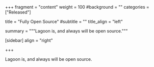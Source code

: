+++
fragment = "content"
weight = 100
#background = ""
categories = ["Released"]

title = "Fully Open Source"
#subtitle = ""
title_align = "left"

summary = """Lagoon is, and always will be open source."""

[sidebar]
  align = "right"

+++

Lagoon is, and always will be open source.
